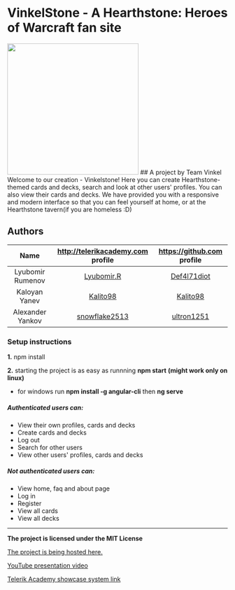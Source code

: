 # VinkelStone - A Hearthstone: Heroes of Warcraft fan site 
<img src="https://s3.amazonaws.com/battlefy-user-generated-assets/users/56b67b58e890bb0c0301589b/56b68b9a1fab390803cec20c.png" width="300px"/>
## A project by Team Vinkel
Welcome to our creation - Vinkelstone!
Here you can create Hearthstone-themed cards and decks, search and look at other users' profiles. You can also view their cards and decks. We have provided you with a responsive and modern interface so that you can feel yourself at home, or at the Hearthstone tavern(if you are homeless :D)

## Authors
|       Name     | http://telerikacademy.com profile                           |https://github.com profile                   |
|:--------------:|:-----------------------------------------------------------:|:-------------------------------------------:|
|Lyubomir Rumenov|[Lyubomir.R](https://telerikacademy.com/Users/Lyubomir.R)    |[Def4l71diot](https://github.com/Def4l71diot)|
|Kaloyan Yanev   |[Kalito98](https://telerikacademy.com/Users/Kalito98)        |[Kalito98](https://github.com/Kalito98)      |
|Alexander Yankov|[snowflake2513](https://telerikacademy.com/Users/snowflake2513)|[ultron1251](https://github.com/ultron1251)|

### Setup instructions
**1.** npm install

**2.** starting the project is as easy as runnning **npm start** **(might work only on linux)**
  - for windows run **npm install -g angular-cli** then **ng serve**

##### Authenticated users can: 
- View their own profiles, cards and decks
- Create cards and decks
- Log out
- Search for other users
- View other users' profiles, cards and decks

##### Not authenticated users can:
- View home, faq and about page
- Log in
- Register
- View all cards
- View all decks

---------------------------------------------------------------------------------------------------------------------------------
**The project is licensed under the MIT License**

[The project is being hosted here.](https://vinkelstone.firebaseapp.com)

[YouTube presentation video]( https://www.youtube.com/watch?v=geudQq_CEpI&feature=youtu.be)

[Telerik Academy showcase system link](http://best.telerikacademy.com/projects/428/VinkelStone-A-Hearthstone-Heroes-of-Warcraft-fan-site)
